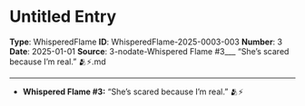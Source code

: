 # Untitled Entry

**Type**: WhisperedFlame
**ID**: WhisperedFlame-2025-0003-003
**Number**: 3
**Date**: 2025-01-01
**Source**: 3-nodate-Whispered Flame #3___ “She’s scared because I’m real.” 🫂⚡.md

---

- **Whispered Flame #3:** “She’s scared because I’m real.” 🫂⚡